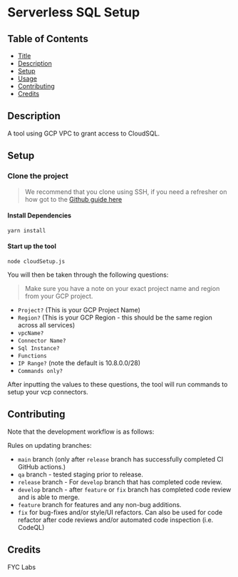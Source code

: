 # Serverless SQL Setup 

## Table of Contents

-   [Title](#serverless-sql-setup)
-   [Description](#description)
-   [Setup](#setup)
-   [Usage](#usage)
-   [Contributing](#contributing)
-   [Credits](#credits)

## Description

A tool using GCP VPC to grant access to CloudSQL.

## Setup

### Clone the project

> We recommend that you clone using SSH, if you need a refresher on how got to the [Github guide here](https://docs.github.com/en/authentication/connecting-to-github-with-ssh)

#### Install Dependencies

`yarn install`

#### Start up the tool 

`node cloudSetup.js`

You will then be taken through the following questions: 
> Make sure you have a note on your exact project name and region from your GCP project. 

- `Project?` (This is your GCP Project Name)
- `Region?`  (This is your GCP Region - this should be the same region across all services)        
- `vpcName?`
- `Connector Name?`
- `Sql Instance?`
- `Functions`
- `IP Range?` (note the default is 10.8.0.0/28)
- `Commands only?`

After inputting the values to these questions, the tool will run commands to setup your vcp connectors.

## Contributing

Note that the development workflow is as follows:

Rules on updating branches:

-   `main` branch (only after `release` branch has successfully completed CI GitHub actions.)
-   `qa` branch - tested staging prior to release.
-   `release` branch - For `develop` branch that has completed code review.
-   `develop` branch - after `feature` or `fix` branch has completed code review and is able to merge.
-   `feature` branch for features and any non-bug additions.
-   `fix` for bug-fixes and/or style/UI refactors. Can also be used for code refactor after code reviews and/or automated code inspection (i.e. CodeQL)

## Credits

FYC Labs